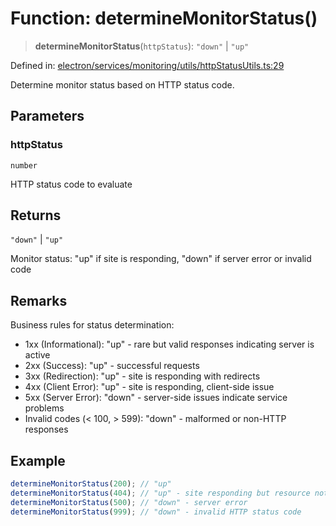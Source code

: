 # Function: determineMonitorStatus()

> **determineMonitorStatus**(`httpStatus`): `"down"` \| `"up"`

Defined in: [electron/services/monitoring/utils/httpStatusUtils.ts:29](https://github.com/Nick2bad4u/Uptime-Watcher/blob/3cce0c3b352c8390536ca3c7399ece50a05faf18/electron/services/monitoring/utils/httpStatusUtils.ts#L29)

Determine monitor status based on HTTP status code.

## Parameters

### httpStatus

`number`

HTTP status code to evaluate

## Returns

`"down"` \| `"up"`

Monitor status: "up" if site is responding, "down" if server error or invalid code

## Remarks

Business rules for status determination:
- 1xx (Informational): "up" - rare but valid responses indicating server is active
- 2xx (Success): "up" - successful requests
- 3xx (Redirection): "up" - site is responding with redirects
- 4xx (Client Error): "up" - site is responding, client-side issue
- 5xx (Server Error): "down" - server-side issues indicate service problems
- Invalid codes (\< 100, \> 599): "down" - malformed or non-HTTP responses

## Example

```typescript
determineMonitorStatus(200); // "up"
determineMonitorStatus(404); // "up" - site responding but resource not found
determineMonitorStatus(500); // "down" - server error
determineMonitorStatus(999); // "down" - invalid HTTP status code
```
